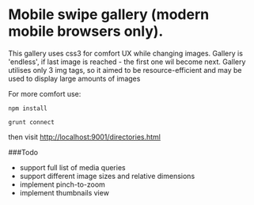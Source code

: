 Mobile swipe gallery (modern mobile browsers only).
===========

This gallery uses css3 for comfort UX while changing images.
Gallery is 'endless', if last image is reached - the first one wil become next.
Gallery utilises only 3 img tags, so it aimed to be resource-efficient and may be used to display large amounts of images

 For more comfort use:

 `npm install`

 `grunt connect`

 then visit
 [http://localhost:9001/directories.html](http://localhost:9001/index.html)

###Todo

- support full list of media queries
- support different image sizes and relative dimensions
- implement pinch-to-zoom
- implement thumbnails view